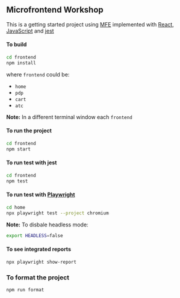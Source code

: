 ## Microfrontend Workshop

This is a getting started project using [MFE](https://en.wikipedia.org/wiki/Microfrontend) implemented with [React](https://react.dev/), [JavaScript](https://developer.mozilla.org/en-US/docs/Web/JavaScript) and [jest](https://jestjs.io/)

#### To build

```bash
cd frontend
npm install
```

where `frontend` could be:

- `home`
- `pdp`
- `cart`
- `atc`

**Note:** In a different terminal window each `frontend`

#### To run the project

```bash
cd frontend
npm start
```

#### To run test with jest

```bash
cd frontend
npm test
```

#### To run test with [Playwright](https://playwright.dev/)

```bash
cd home
npx playwright test --project chromium
```

**Note:**
To disbale headless mode:

```bash
export HEADLESS=false
```

#### To see integrated reports

```bash
npx playwright show-report
```

### To format the project

```bash
npm run format
```